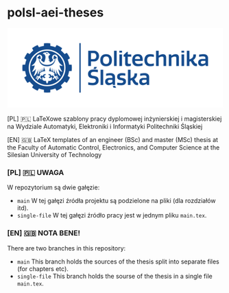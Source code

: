 # polsl-aei-theses

![Politechnika Śląska](politechnika_sl_logo_poziom_pl_rgb.png)

[PL] 🇵🇱 LaTeXowe szablony pracy dyplomowej inżynierskiej i magisterskiej na Wydziale Automatyki, Elektroniki i Informatyki Politechniki Śląskiej

[EN] 🇬🇧󠁧󠁢󠁥󠁮󠁧󠁿 LaTeX templates of an engineer (BSc) and master (MSc) thesis at the Faculty of Automatic Control, Electronics, and Computer Science at the Silesian University of Technology 


### [PL] 🇵🇱 UWAGA
W repozytorium są dwie gałęzie:
* `main`  W tej gałęzi źródła projektu są podzielone na pliki (dla rozdziałów itd).
* `single-file` W tej gałęzi źródło pracy jest w jednym pliku `main.tex`.


### [EN] 🇬🇧󠁧󠁢󠁥󠁮󠁧󠁿 NOTA BENE!
There are two branches in this repository:
* `main` This branch holds the sources of the thesis split into separate files (for chapters etc).
* `single-file` This branch holds the sourse of the thesis in a single file `main.tex`.
